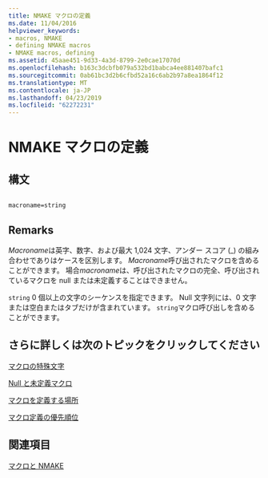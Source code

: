 ```yaml
---
title: NMAKE マクロの定義
ms.date: 11/04/2016
helpviewer_keywords:
- macros, NMAKE
- defining NMAKE macros
- NMAKE macros, defining
ms.assetid: 45aae451-9d33-4a3d-8799-2e0cae17070d
ms.openlocfilehash: b163c3dcbfb079a532bd1babca4ee881407bafc1
ms.sourcegitcommit: 0ab61bc3d2b6cfbd52a16c6ab2b97a8ea1864f12
ms.translationtype: MT
ms.contentlocale: ja-JP
ms.lasthandoff: 04/23/2019
ms.locfileid: "62272231"
---
```

# <a name="defining-an-nmake-macro"></a>NMAKE マクロの定義

## <a name="syntax"></a>構文

```

macroname=string
```

## <a name="remarks"></a>Remarks

*Macroname*は英字、数字、および最大 1,024 文字、アンダー スコア (_) の組み合わせでありはケースを区別します。 *Macroname*呼び出されたマクロを含めることができます。 場合*macroname*は、呼び出されたマクロの完全、呼び出されているマクロを null または未定義することはできません。

`string` 0 個以上の文字のシーケンスを指定できます。 Null 文字列には、0 文字または空白またはタブだけが含まれています。 `string`マクロ呼び出しを含めることができます。

## <a name="what-do-you-want-to-know-more-about"></a>さらに詳しくは次のトピックをクリックしてください

[マクロの特殊文字](special-characters-in-macros.md)

[Null と未定義マクロ](null-and-undefined-macros.md)

[マクロを定義する場所](where-to-define-macros.md)

[マクロ定義の優先順位](precedence-in-macro-definitions.md)

## <a name="see-also"></a>関連項目

[マクロと NMAKE](macros-and-nmake.md)
